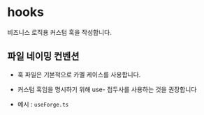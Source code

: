 # hooks

비즈니스 로직용 커스텀 훅을 작성합니다.

## 파일 네이밍 컨벤션

- 훅 파일은 기본적으로 카멜 케이스를 사용합니다.

- 커스텀 훅임을 명시하기 위해 use- 접두사를 사용하는 것을 권장합니다

- 예시 : `useForge.ts`
